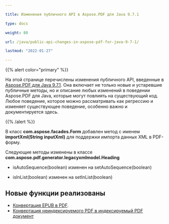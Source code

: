 ```yaml
---

title: Изменения публичного API в Aspose.PDF для Java 9.7.1

type: docs

weight: 80

url: /java/public-api-changes-in-aspose-pdf-for-java-9-7-1/

lastmod: "2022-01-27"

---
```


{{% alert color="primary" %}}

На этой странице перечислены изменения публичного API, введенные в [Aspose.PDF для Java 9.7.1](http://www.aspose.com/community/files/72/java-components/aspose.pdf-for-java/entry600386.aspx). Она включает не только новые и устаревшие публичные методы, но и описание любых изменений в поведении Aspose.PDF для Java, которые могут повлиять на существующий код. Любое поведение, которое можно рассматривать как регрессию и изменяет существующее поведение, особенно важно и документируется здесь.

{{% /alert %}}

В класс **com.aspose.facades.Form** добавлен метод с именем **importXml(String inputXml)** для поддержки импорта данных XML в PDF-форму.

Следующие методы изменены в классе **com.aspose.pdf.generator.legacyxmlmodel.Heading**

- isAutoSequence(boolean) изменен на setAutoSequence(boolean)

- isInList(boolean) изменен на setInList(boolean)

## Новые функции реализованы

- [Конвертация EPUB в PDF](http://www.aspose.com/docs/display/pdfjava/Convert+EPUB+File+to+PDF+Format).
- [Конвертация неиндексируемого PDF в индексируемый PDF документ](http://www.aspose.com/docs/display/pdfjava/Converting+non+searchable+PDF+to+searchable+PDF+document)